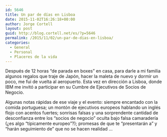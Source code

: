```yaml
---
id: 5646
title: Un par de días en Lisboa
date: 2015-11-02T16:26:18+00:00
author: Jorge Cortell
layout: post
guid: http://blog.cortell.net/es/?p=5646
permalink: /2015/11/02/un-par-de-dias-en-lisboa/
categories:
  - General
  - Personal
  - Placeres de la vida
---
```

Después de 12 horas &#8220;de parada en boxes&#8221; en casa, para darle a mi familia algunos regalos que traje de Japón, hacer la maleta de nuevo y dormir un poco, me fui de vuelta al aeropuerto. Esta vez en dirección a Lisboa, donde IBM me invitó a participar en su Cumbre de Ejecutivos de Socios de Negocio.

Algunas notas rápidas de ese viaje y el evento: siempre encantado con la comida portuguesa; un montón de ejecutivos europeos hablando un inglés flojo con acentos fuertes; sonrisas falsas y una sorprendente cantidad de desconfianza entre los &#8220;socios de negocio&#8221; oculta bajo falsa camaradería (¿es algo &#8220;típicamente europeo&#8221;?); promesas de que te &#8220;presentarán a&#8221; y &#8220;harán seguimiento de&#8221; que no se hacen realidad &#8230;